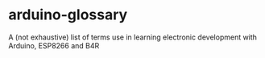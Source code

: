 # arduino-glossary
A (not exhaustive) list of terms use in learning electronic development with Arduino, ESP8266 and B4R
